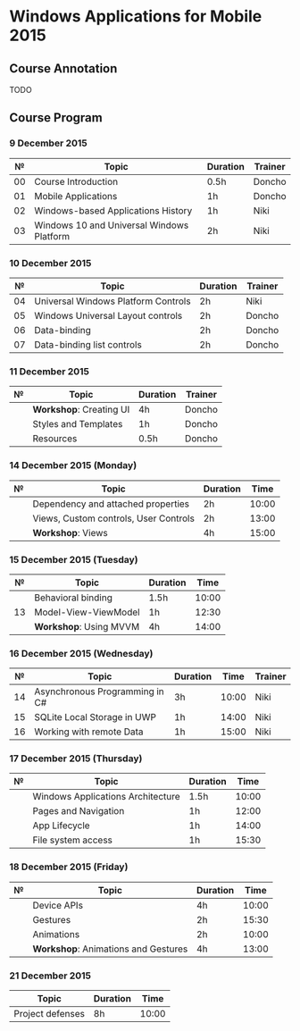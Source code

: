 # Windows Applications for Mobile 2015

##  Course Annotation

TODO

##  Course Program

### 9 December 2015

| №   | Topic                                     | Duration | Trainer |
| --- | ----------------------------------------- | -------- | ------- |
| 00  | Course Introduction                       | 0.5h     | Doncho  |
| 01  | Mobile Applications                       | 1h       | Doncho  |
| 02  | Windows-based Applications History        | 1h       | Niki    |
| 03  | Windows 10 and Universal Windows Platform | 2h       | Niki    |

### 10 December 2015

| №   | Topic                                     | Duration | Trainer |
| --- | ----------------------------------------- | -------- | ------- |
| 04  | Universal Windows Platform Controls       | 2h       | Niki    |
| 05  | Windows Universal Layout controls         | 2h       | Doncho  |
| 06  | Data-binding                              | 2h       | Doncho  |
| 07  | Data-binding list controls                | 2h       | Doncho  |

### 11 December 2015

| №   | Topic                     | Duration | Trainer |
| --- | --------------------------| -------- | ------- |
|     | **Workshop**: Creating UI | 4h       | Doncho  |
|     | Styles and Templates      | 1h       | Doncho  |
|     | Resources                 | 0.5h     | Doncho  |

### 14 December 2015 (Monday)

| №   | Topic                                 | Duration | Time  |
| --- | ------------------------------------- | -------- | ----- |
|     | Dependency and attached properties    | 2h       | 10:00 |
|     | Views, Custom controls, User Controls | 2h       | 13:00 |
|     | **Workshop**: Views                   | 4h       | 15:00 |

### 15 December 2015 (Tuesday)

| №   | Topic                    | Duration | Time  |
| --- | -------------------------| -------- | ----- |
|     | Behavioral binding       | 1.5h     | 10:00 |
| 13  | Model-View-ViewModel     | 1h       | 12:30 |
|     | **Workshop**: Using MVVM | 4h       | 14:00 |

### 16 December 2015 (Wednesday)

| №   | Topic                           | Duration | Time  | Trainer |
| --- | --------------------------------| -------- | ----- | ------- |
| 14  | Asynchronous Programming in C#  | 3h       | 10:00 | Niki    |
| 15  | SQLite Local Storage in UWP     | 1h       | 14:00 | Niki    |
| 16  | Working with remote Data        | 1h       | 15:00 | Niki    |

### 17 December 2015 (Thursday)

| №   | Topic                             | Duration | Time  |
| --- | ----------------------------------| -------- | ----- |
|     | Windows Applications Architecture | 1.5h     | 10:00 |
|     | Pages and Navigation              | 1h       | 12:00 |
|     | App Lifecycle                     | 1h       | 14:00 |
|     | File system access                | 1h       | 15:30 |

### 18 December 2015 (Friday)

| №   | Topic                                 | Duration | Time  |
| --- | ------------------------------------- | -------- | ----- |
|     | Device APIs                           | 4h       | 10:00 |
|     | Gestures                              | 2h       | 15:30 |
|     | Animations                            | 2h       | 10:00 |
|     | **Workshop**: Animations and Gestures | 4h       | 13:00 |

### 21 December 2015 

| Topic             | Duration | Time  |
| ----------------- | -------- | ----- |
| Project defenses | 8h       | 10:00 |
